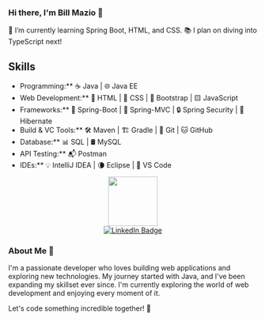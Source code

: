 ### Hi there, I'm Bill Mazio 👋

🌱 I’m currently learning Spring Boot, HTML, and CSS.
📚 I plan on diving into TypeScript next!

## Skills
- Programming:** ☕️ Java | 🌐 Java EE  
- Web Development:** 📄 HTML | 🎨 CSS | 🥾 Bootstrap | 🟨 JavaScript  
- Frameworks:** 🍃 Spring-Boot | 🌿 Spring-MVC | 🔒 Spring Security | 🐻 Hibernate  
- Build & VC Tools:** 🛠️ Maven | 🏗️ Gradle | 📁 Git | 🐱 GitHub  
- Database:** 📊 SQL | 🛢️ MySQL  
- API Testing:** 📬 Postman  
- IDEs:** 💡 IntelliJ IDEA | 🌘 Eclipse | 🔵 VS Code  



<div id="header" align="center">
  <img src="https://media.giphy.com/media/M9gbBd9nbDrOTu1Mqx/giphy.gif" width="100"/>
  <br>
  <a href="https://www.linkedin.com/in/vasileiosmaziotis?lipi=urn%3Ali%3Apage%3Ad_flagship3_profile_view_base_contact_details%3Bq7Rk7A%2F0TXCdDZI%2B9Q29yw%3D%3D">
    <img src="https://img.shields.io/badge/LinkedIn-blue?style=for-the-badge&logo=linkedin&logoColor=white" alt="LinkedIn Badge"/>
  </a>
</div>

### About Me 🌟
I'm a passionate developer who loves building web applications and exploring new technologies. My journey started with Java, and I've been expanding my skillset ever since. I'm currently exploring the world of web development and enjoying every moment of it.

Let's code something incredible together! 🚀




 
<!--
**billmazio/billmazio** is a ✨ _special_ ✨ repository because its `README.md` (this file) appears on your GitHub profile.

Here are some ideas to get you started:

- 🔭 I’m currently working on ...
- 🌱 I’m currently learning ...
- 👯 I’m looking to collaborate on ...
- 🤔 I’m looking for help with ...
- 💬 Ask me about ...
- 📫 How to reach me: ...
- 😄 Pronouns: ...
- ⚡ Fun fact: ...
-->
